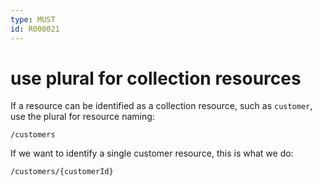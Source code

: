 ```yaml
---
type: MUST
id: R000021
---
```


# use plural for collection resources

If a resource can be identified as a collection resource, such as `customer`, use the plural for resource naming:

`/customers`

If we want to identify a single customer resource, this is what we do:

`/customers/{customerId}`
